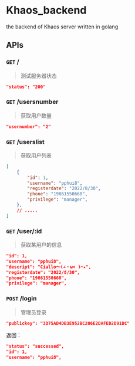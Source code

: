 # Khaos_backend
the backend of Khaos server written in golang

## APIs

### `GET` /
> 测试服务器状态
```json
"status": "200"
```

### `GET` /usersnumber
> 获取用户数量
```json
"usernumber": "2"
```

### `GET` /userslist
> 获取用户列表
```json
[
    {
        "id": 1,
        "username": "pphui8",
        "registerdate": "2022/8/30",
        "phone": "19861550668",
        "privilege": "manager",
    },
    // .....
]
```

### `GET` /user/:id
> 获取某用户的信息
```json
"id": 1,
"username": "pphui8",
"descript": "Ciallo～(∠・ω< )⌒★",
"registerdate": "2022/8/30",
"phone": "19861550668",
"privilege": "manager",
```

### `POST` /login
> 管理员登录
```json
"publickey": "3D75AD4DB3E952BC206E2DAFED2D91DC"
```
返回：
```json
"status": "successed",
"id": 1,
"username": "pphui8",
```